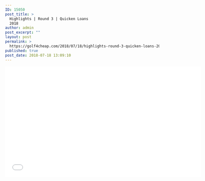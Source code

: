 ```yaml
---
ID: 15050
post_title: >
  Highlights | Round 3 | Quicken Loans
  2018
author: admin
post_excerpt: ""
layout: post
permalink: >
  https://golf4cheap.com/2018/07/18/highlights-round-3-quicken-loans-2018/
published: true
post_date: 2018-07-18 13:09:10
---
```

<iframe width="640" height="360" src="//www.youtube.com/embed/ibAf29bN1nA" frameborder="0" allow="autoplay; encrypted-media" allowfullscreen></iframe>